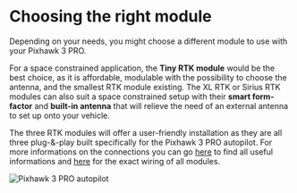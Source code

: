 # Choosing the right module

Depending on your needs, you might choose a different module to use with your Pixhawk 3 PRO.

For a space constrained application, the **Tiny RTK module** would be the best choice, as it is affordable, modulable with the possibility to choose the antenna, and the smallest RTK module existing. The XL RTK or Sirius RTK modules can also suit a space constrained setup with their **smart form-factor** and **built-in antenna** that will relieve the need of an external antenna to set up onto your vehicle.

The three RTK modules will offer a user-friendly installation as they are all three plug-&-play built specifically for the Pixhawk 3 PRO autopilot. For more informations on the connections you can go [here](https://valentinipanini.gitbooks.io/doc-rtk/content/rtkmodules/schematics.html) to find all useful informations and [here](https://valentinipanini.gitbooks.io/doc-rtk/content/rtkmodules/specs.html) for the exact wiring of all modules.

![Pixhawk 3 PRO autopilot](https://github.com/drotek/doc-rtk/tree/062dfb4b3ecf5849b83896a829bb557ce7362f88/autopilot/images/pix3dside.png?raw=true)


